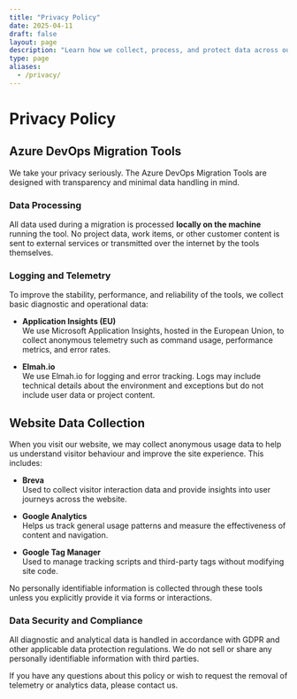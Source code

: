 ```yaml
---
title: "Privacy Policy"
date: 2025-04-11
draft: false
layout: page
description: "Learn how we collect, process, and protect data across our website and Azure DevOps Migration Tools."
type: page
aliases:
  - /privacy/
---
```


# Privacy Policy

## Azure DevOps Migration Tools

We take your privacy seriously. The Azure DevOps Migration Tools are designed with transparency and minimal data handling in mind.

### Data Processing

All data used during a migration is processed **locally on the machine** running the tool. No project data, work items, or other customer content is sent to external services or transmitted over the internet by the tools themselves.

### Logging and Telemetry

To improve the stability, performance, and reliability of the tools, we collect basic diagnostic and operational data:

- **Application Insights (EU)**  
  We use Microsoft Application Insights, hosted in the European Union, to collect anonymous telemetry such as command usage, performance metrics, and error rates.

- **Elmah.io**  
  We use Elmah.io for logging and error tracking. Logs may include technical details about the environment and exceptions but do not include user data or project content.

## Website Data Collection

When you visit our website, we may collect anonymous usage data to help us understand visitor behaviour and improve the site experience. This includes:

- **Breva**  
  Used to collect visitor interaction data and provide insights into user journeys across the website.

- **Google Analytics**  
  Helps us track general usage patterns and measure the effectiveness of content and navigation.

- **Google Tag Manager**  
  Used to manage tracking scripts and third-party tags without modifying site code.

No personally identifiable information is collected through these tools unless you explicitly provide it via forms or interactions.

### Data Security and Compliance

All diagnostic and analytical data is handled in accordance with GDPR and other applicable data protection regulations. We do not sell or share any personally identifiable information with third parties.

If you have any questions about this policy or wish to request the removal of telemetry or analytics data, please contact us.
